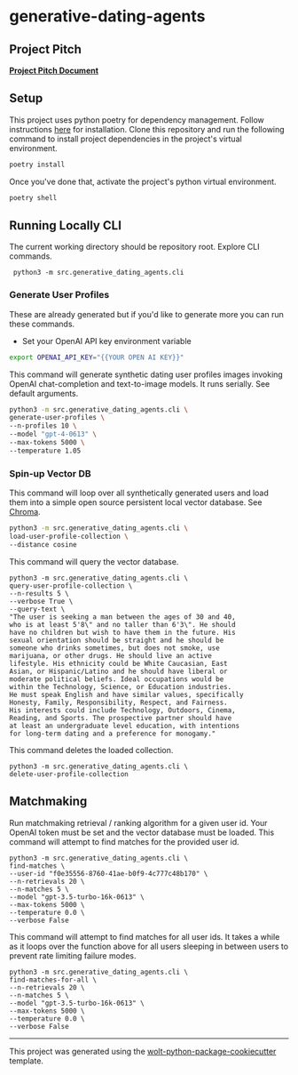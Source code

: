 # generative-dating-agents

## Project Pitch

[**Project Pitch Document**](https://docs.google.com/document/d/1Kpphmy4kd4oYcwwQcB1siQmqY4DT5f1P6Vu5Du9Mxj4/edit#heading=h.qfapgtxugnfr)

## Setup

This project uses
python poetry for dependency management.
Follow instructions [here](https://python-poetry.org/docs/#installing-with-the-official-installer)
for installation. Clone this repository and run the following
command to install project dependencies in the project's
virtual environment.

```sh
poetry install
```

Once you've done that, activate the
project's python virtual environment.

```sh
poetry shell
```

## Running Locally CLI

The current working directory should be repository root.
Explore CLI commands.

```shell
 python3 -m src.generative_dating_agents.cli
```

### Generate User Profiles

These are already generated but if you'd
like to generate more you can run these commands.

* Set your OpenAI API key environment variable

```sh
export OPENAI_API_KEY="{{YOUR OPEN AI KEY}}"
```

This command will generate synthetic dating
user profiles images invoking OpenAI chat-completion
and text-to-image models. It runs serially. See default
arguments.

```sh
python3 -m src.generative_dating_agents.cli \
generate-user-profiles \
--n-profiles 10 \
--model "gpt-4-0613" \
--max-tokens 5000 \
--temperature 1.05
```

### Spin-up Vector DB

This command will loop over all synthetically generated users
and load them into a simple open source
persistent local vector database.
See [Chroma](https://docs.trychroma.com/usage-guide).

```sh
python3 -m src.generative_dating_agents.cli \
load-user-profile-collection \
--distance cosine
```

This command will query the vector database.

```shell
python3 -m src.generative_dating_agents.cli \
query-user-profile-collection \
--n-results 5 \
--verbose True \
--query-text \
"The user is seeking a man between the ages of 30 and 40,
who is at least 5'8\" and no taller than 6'3\". He should
have no children but wish to have them in the future. His
sexual orientation should be straight and he should be
someone who drinks sometimes, but does not smoke, use
marijuana, or other drugs. He should live an active
lifestyle. His ethnicity could be White Caucasian, East
Asian, or Hispanic/Latino and he should have liberal or
moderate political beliefs. Ideal occupations would be
within the Technology, Science, or Education industries.
He must speak English and have similar values, specifically
Honesty, Family, Responsibility, Respect, and Fairness.
His interests could include Technology, Outdoors, Cinema,
Reading, and Sports. The prospective partner should have
at least an undergraduate level education, with intentions
for long-term dating and a preference for monogamy."
```

This command deletes the loaded collection.

```shell
python3 -m src.generative_dating_agents.cli \
delete-user-profile-collection
```

## Matchmaking

Run matchmaking retrieval / ranking algorithm for a given user id.
Your OpenAI token must be set and the vector database must be loaded.
This command will attempt to find matches for the provided user id.

```shell
python3 -m src.generative_dating_agents.cli \
find-matches \
--user-id "f0e35556-8760-41ae-b0f9-4c777c48b170" \
--n-retrievals 20 \
--n-matches 5 \
--model "gpt-3.5-turbo-16k-0613" \
--max-tokens 5000 \
--temperature 0.0 \
--verbose False
```

This command will attempt to find matches for all user ids.
It takes a while as it loops over the function above
for all users sleeping in between users to prevent
rate limiting failure modes.

```shell
python3 -m src.generative_dating_agents.cli \
find-matches-for-all \
--n-retrievals 20 \
--n-matches 5 \
--model "gpt-3.5-turbo-16k-0613" \
--max-tokens 5000 \
--temperature 0.0 \
--verbose False
```

---

This project was generated using the [wolt-python-package-cookiecutter](https://github.com/woltapp/wolt-python-package-cookiecutter) template.
